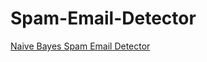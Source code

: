 # Spam-Email-Detector
[Naive Bayes Spam Email Detector](https://spam-email-detector-hlde.onrender.com/)

